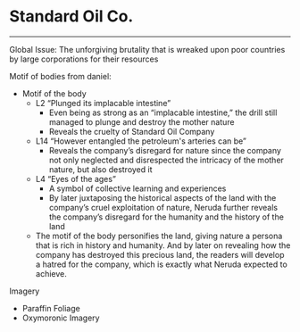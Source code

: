 # Standard Oil Co.
---

Global Issue: The unforgiving brutality that is wreaked upon poor countries by large corporations for their resources

Motif of bodies
from daniel:

- Motif of the body
	- L2 “Plunged its implacable intestine”
		- Even being as strong as an “implacable intestine,” the drill still managed to plunge and destroy the mother nature
		- Reveals the cruelty of Standard Oil Company
	- L14 “However entangled the petroleum's arteries can be”
		- Reveals the company’s disregard for nature since the company not only neglected and disrespected the intricacy of the mother nature, but also destroyed it
	- L4 “Eyes of the ages”
		- A symbol of collective learning and experiences
		- By later juxtaposing the historical aspects of the land with the company’s cruel exploitation of nature, Neruda further reveals the company’s disregard for the humanity and the history of the land
	- The motif of the body personifies the land, giving nature a persona that is rich in history and humanity. And by later on revealing how the company has destroyed this precious land, the readers will develop a hatred for the company, which is exactly what Neruda expected to achieve.


Imagery
- Paraffin Foliage
- Oxymoronic Imagery